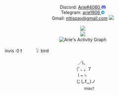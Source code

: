 <p align="center">
  Discord: 
  <a href="https://discord.com/users/584974376454324236">
  Arie#4060
  <img height="11em" src="https://github.com/NTT1906/NTT1906/raw/master/discord-mark-blue.png"/>
  </a><br>
  Telegram:
  <a href="https://t.me/arie1906">
  arie1906
  <img height="11em" src="https://github.com/NTT1906/NTT1906/raw/master/Logo.png"/>
  </a><br>
  Gmail: <a href="mailto:nttispay@gmail.com">nttispay@gmail.com</a>
  <a href="https://mail.google.com/mail/?view=cm&source=mailto&to=nttispay@gmail.com">
  <img height="13em" src="https://ssl.gstatic.com/ui/v1/icons/mail/rfr/gmail.ico"/></a>
</p>
<p align="center">
  <img align="center" src="https://github-readme-stats.vercel.app/api?username=ntt1906&theme=react&hide_border=true&bg_color=0d1117&title_color=F85D7F&icon_color=F8D866&card_width=500px&count_private=true&disable_animations=true&PAT_1"/><br>
  <img align="center" src="https://github-readme-stats.vercel.app/api/top-langs/?username=ntt1906&theme=react&hide_border=true&bg_color=0d1117&title_color=F85D7F&icon_color=F8D866&card_width=500px&langs_count=8&hide=css,html&layout=compact&PAT_1"/><br>
  <img align="center" alt="Arie's Activity Graph" src="https://github-readme-activity-graph.vercel.app/graph?username=NTT1906&bg_color=0d1117&color=9e4c98&line=2f81f7&point=403d3d&area=true&hide_border=true" />
</p>

invis :0 ❗⠀⠀⠀⠀
𓅱 bird

<p align="center">
  ／l、  <br>
  （ﾟ､ ｡ ７  <br>
     l  ~ヽ    <br>
   ⠀⠀じしf_,)ノ <br>
  ⠀⠀⠀⠀<sub>miau?</sub>
</p>
